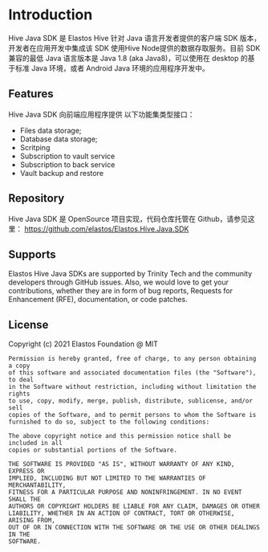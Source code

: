 # Introduction

Hive Java SDK 是 Elastos Hive 针对 Java 语言开发者提供的客户端 SDK 版本，开发者在应用开发中集成该 SDK 使用Hive Node提供的数据存取服务。目前 SDK 兼容的最低 Java 语言版本是 Java 1.8 (aka Java8)，可以使用在 desktop 的基于标准 Java 环境，或者 Android Java 环境的应用程序开发中。

## Features

Hive Java SDK 向前端应用程序提供 以下功能集类型接口：

* Files data storage;
* Database data storage;
* Scritping
* Subscription to vault service
* Subscription to back service
* Vault backup and restore

## Repository 

Hive Java SDK 是 OpenSource 项目实现，代码仓库托管在 Github，请参见这里：
https://github.com/elastos/Elastos.Hive.Java.SDK

## Supports
Elastos Hive Java SDKs are supported by Trinity Tech and the community developers through GitHub issues. Also, we would love to get your contributions, whether they are in form of bug reports, Requests for Enhancement (RFE), documentation, or code patches.

## License

Copyright (c) 2021 Elastos Foundation @ MIT

```
Permission is hereby granted, free of charge, to any person obtaining a copy
of this software and associated documentation files (the "Software"), to deal
in the Software without restriction, including without limitation the rights
to use, copy, modify, merge, publish, distribute, sublicense, and/or sell
copies of the Software, and to permit persons to whom the Software is
furnished to do so, subject to the following conditions:

The above copyright notice and this permission notice shall be included in all
copies or substantial portions of the Software.

THE SOFTWARE IS PROVIDED "AS IS", WITHOUT WARRANTY OF ANY KIND, EXPRESS OR
IMPLIED, INCLUDING BUT NOT LIMITED TO THE WARRANTIES OF MERCHANTABILITY,
FITNESS FOR A PARTICULAR PURPOSE AND NONINFRINGEMENT. IN NO EVENT SHALL THE
AUTHORS OR COPYRIGHT HOLDERS BE LIABLE FOR ANY CLAIM, DAMAGES OR OTHER
LIABILITY, WHETHER IN AN ACTION OF CONTRACT, TORT OR OTHERWISE, ARISING FROM,
OUT OF OR IN CONNECTION WITH THE SOFTWARE OR THE USE OR OTHER DEALINGS IN THE
SOFTWARE.
```

